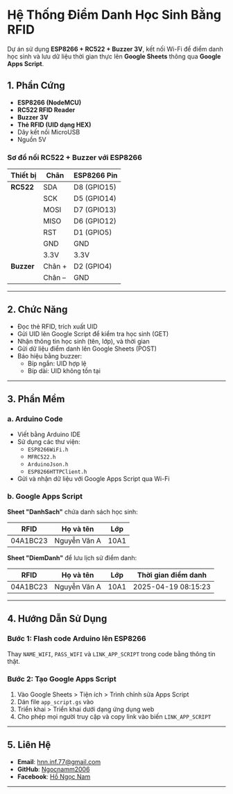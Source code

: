 # Hệ Thống Điểm Danh Học Sinh Bằng RFID

Dự án sử dụng **ESP8266 + RC522 + Buzzer 3V**, kết nối Wi-Fi để điểm danh học sinh và lưu dữ liệu thời gian thực lên **Google Sheets** thông qua **Google Apps Script**.

## 1. Phần Cứng

- **ESP8266 (NodeMCU)**
- **RC522 RFID Reader**
- **Buzzer 3V**
- **Thẻ RFID (UID dạng HEX)**
- Dây kết nối MicroUSB
- Nguồn 5V

### Sơ đồ nối RC522 + Buzzer với ESP8266

| Thiết bị   | Chân        | ESP8266 Pin     |
|------------|-------------|-----------------|
| **RC522**  | SDA         | D8 (GPIO15)     |
|            | SCK         | D5 (GPIO14)     |
|            | MOSI        | D7 (GPIO13)     |
|            | MISO        | D6 (GPIO12)     |
|            | RST         | D1 (GPIO5)      |
|            | GND         | GND             |
|            | 3.3V        | 3.3V            |
| **Buzzer** | Chân +      | D2 (GPIO4)      |
|            | Chân –      | GND             |

---

## 2. Chức Năng

- Đọc thẻ RFID, trích xuất UID
- Gửi UID lên Google Script để kiểm tra học sinh (GET)
- Nhận thông tin học sinh (tên, lớp), và thời gian
- Gửi dữ liệu điểm danh lên Google Sheets (POST)
- Báo hiệu bằng buzzer:
  - Bíp ngắn: UID hợp lệ
  - Bíp dài: UID không tồn tại

---

## 3. Phần Mềm

### a. Arduino Code

- Viết bằng Arduino IDE
- Sử dụng các thư viện:
  - `ESP8266WiFi.h`
  - `MFRC522.h`
  - `ArduinoJson.h`
  - `ESP8266HTTPClient.h`
- Gửi và nhận dữ liệu với Google Apps Script qua Wi-Fi

### b. Google Apps Script

**Sheet "DanhSach"** chứa danh sách học sinh:

| RFID       | Họ và tên     | Lớp   |
|------------|----------------|--------|
| 04A1BC23   | Nguyễn Văn A   | 10A1  |

**Sheet "DiemDanh"** để lưu lịch sử điểm danh:

| RFID       | Họ và tên     | Lớp   | Thời gian điểm danh         |
|------------|----------------|--------|------------------------------|
| 04A1BC23   | Nguyễn Văn A   | 10A1  | 2025-04-19 08:15:23         |

---

## 4. Hướng Dẫn Sử Dụng

### Bước 1: Flash code Arduino lên ESP8266  
Thay `NAME_WIFI`, `PASS_WIFI` và `LINK_APP_SCRIPT` trong code bằng thông tin thật.

### Bước 2: Tạo Google Apps Script

1. Vào Google Sheets > Tiện ích > Trình chỉnh sửa Apps Script
2. Dán file `app_script.gs` vào
3. Triển khai > Triển khai dưới dạng ứng dụng web
4. Cho phép mọi người truy cập và copy link vào biến `LINK_APP_SCRIPT`

---
## 5. Liên Hệ

- **Email**: [hnn.inf.77@gmail.com](mailto:hnn.inf.77@gmail.com)
- **GitHub**: [Ngocnamm2006](https://github.com/ngocnamm06)
- **Facebook**: [Hồ Ngọc Nam](https://facebook.com/namdz.pro.2006)
--- 
